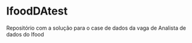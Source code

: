 # IfoodDAtest

Repositório com a solução para o case de dados da vaga de Analista de dados do Ifood
